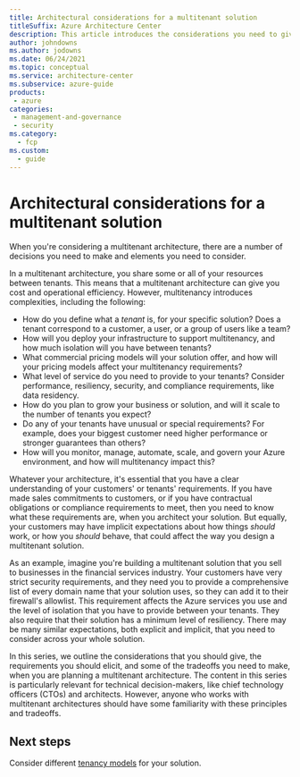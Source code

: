 ```yaml
---
title: Architectural considerations for a multitenant solution
titleSuffix: Azure Architecture Center
description: This article introduces the considerations you need to give when planning a multitenant architecture.
author: johndowns
ms.author: jodowns
ms.date: 06/24/2021
ms.topic: conceptual
ms.service: architecture-center
ms.subservice: azure-guide
products:
 - azure
categories:
 - management-and-governance
 - security
ms.category:
  - fcp
ms.custom:
  - guide
---
```


# Architectural considerations for a multitenant solution

When you're considering a multitenant architecture, there are a number of decisions you need to make and elements you need to consider.

In a multitenant architecture, you share some or all of your resources between tenants. This means that a multitenant architecture can give you cost and operational efficiency. However, multitenancy introduces complexities, including the following:

- How do you define what a _tenant_ is, for your specific solution? Does a tenant correspond to a customer, a user, or a group of users like a team?
- How will you deploy your infrastructure to support multitenancy, and how much isolation will you have between tenants?
- What commercial pricing models will your solution offer, and how will your pricing models affect your multitenancy requirements?
- What level of service do you need to provide to your tenants? Consider performance, resiliency, security, and compliance requirements, like data residency.
- How do you plan to grow your business or solution, and will it scale to the number of tenants you expect?
- Do any of your tenants have unusual or special requirements? For example, does your biggest customer need higher performance or stronger guarantees than others?
- How will you monitor, manage, automate, scale, and govern your Azure environment, and how will multitenancy impact this?

Whatever your architecture, it's essential that you have a clear understanding of your customers' or tenants' requirements. If you have made sales commitments to customers, or if you have contractual obligations or compliance requirements to meet, then you need to know what these requirements are, when you architect your solution. But equally, your customers may have implicit expectations about how things _should_ work, or how you _should_ behave, that could affect the way you design a multitenant solution.

As an example, imagine you're building a multitenant solution that you sell to businesses in the financial services industry. Your customers have very strict security requirements, and they need you to provide a comprehensive list of every domain name that your solution uses, so they can add it to their firewall's allowlist. This requirement affects the Azure services you use and the level of isolation that you have to provide between your tenants. They also require that their solution has a minimum level of resiliency. There may be many similar expectations, both explicit and implicit, that you need to consider across your whole solution.

In this series, we outline the considerations that you should give, the requirements you should elicit, and some of the tradeoffs you need to make, when you are planning a multitenant architecture. The content in this series is particularly relevant for technical decision-makers, like chief technology officers (CTOs) and architects. However, anyone who works with multitenant architectures should have some familiarity with these principles and tradeoffs.

## Next steps

Consider different [tenancy models](tenancy-models.md) for your solution.
